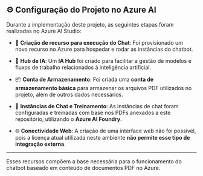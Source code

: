 ## ⚙️ Configuração do Projeto no Azure AI

Durante a implementação deste projeto, as seguintes etapas foram realizadas no Azure AI Studio:

- 🔧 **Criação de recurso para execução do Chat**: Foi provisionado um novo recurso no Azure para hospedar e rodar as instâncias do chatbot.

- 🧠 **Hub de IA**: Um **IA Hub** foi criado para facilitar a gestão de modelos e fluxos de trabalho relacionados à inteligência artificial.

- 📦 **Conta de Armazenamento**: Foi criada uma **conta de armazenamento básica** para armazenar os arquivos PDF utilizados no projeto, além de outros dados necessários.

- 🤖 **Instâncias de Chat e Treinamento**: As instâncias de chat foram configuradas e treinadas com base nos PDFs anexados a este repositório, utilizando o **Azure AI Foundry**.

- 🌐 **Conectividade Web**: A criação de uma interface web não foi possível, pois a licença atual utilizada neste ambiente **não permite esse tipo de integração externa**.

---

Esses recursos compõem a base necessária para o funcionamento do chatbot baseado em conteúdo de documentos PDF no Azure.
